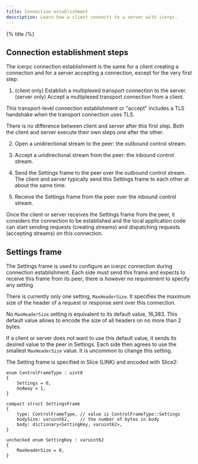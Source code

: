 ```yaml
---
title: Connection establishment
description: Learn how a client connects to a server with icerpc.
---
```


{% title /%}

## Connection establishment steps

The icerpc connection establishment is the same for a client creating a connection and for a server accepting a
connection, except for the very first step:

1. (client only) Establish a multiplexed transport connection to the server.
(server only) Accept a multiplexed transport connection from a client.

This transport-level connection establishment or "accept" includes a TLS handshake when the transport connection uses
TLS.

There is no difference between client and server after this first step. Both the client and server execute their own
steps one after the other:

2. Open a unidirectional stream to the peer: the outbound control stream.

3. Accept a unidirectional stream from the peer: the inbound control stream.

4. Send the Settings frame to the peer over the outbound control stream.
The client and server typically send this Settings frame to each other at about the same time.

5. Receive the Settings frame from the peer over the inbound control stream.

Once the client or server receives the Settings frame from the peer, it considers the connection to be established and
the local application code can start sending requests (creating streams) and dispatching requests (accepting streams) on
this connection.

## Settings frame

The Settings frame is used to configure an icerpc connection during connection establishment. Each side must send this
frame and expects to receive this frame from its peer; there is however no requirement to specify any setting.

There is currently only one setting, `MaxHeaderSize`. It specifies the maximum size of the header of a request or
response sent over this connection.

No `MaxHeaderSize` setting is equivalent to its default value, 16,383. This default value allows to encode the size of
all headers on no more than 2 bytes.

If a client or server does not want to use this default value, it sends its desired value to the peer in Settings. Each
side then agrees to use the smallest `MaxHeaderSize` value. It is uncommon to change this setting.

The Setting frame is specified in Slice (LINK) and encoded with Slice2:
```slice
enum ControlFrameType : uint8
{
    Settings = 0,
    GoAway = 1,
}

compact struct SettingsFrame
{
    type: ControlFrameType, // value is ControlFrameType::Settings
    bodySize: varuint62,    // the number of bytes in body
    body: dictionary<SettingKey, varuint62>,
}

unchecked enum SettingKey : varuint62
{
    MaxHeaderSize = 0,
}
```
